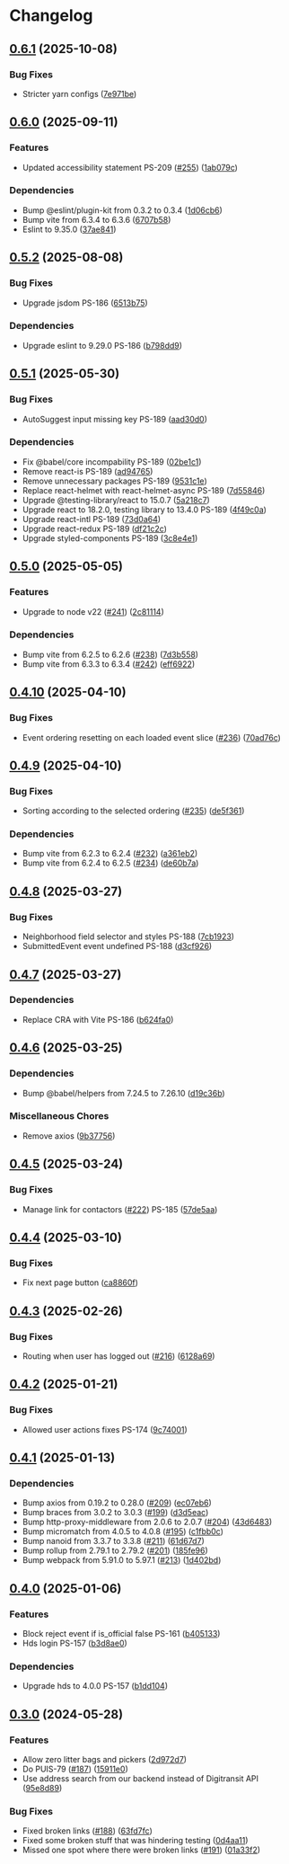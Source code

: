 # Changelog

## [0.6.1](https://github.com/City-of-Helsinki/linked-volunteering-ui/compare/linked-volunteering-ui-v0.6.0...linked-volunteering-ui-v0.6.1) (2025-10-08)


### Bug Fixes

* Stricter yarn configs ([7e971be](https://github.com/City-of-Helsinki/linked-volunteering-ui/commit/7e971be5f3611e3a2b7c67c8c305fe2cb712aa89))

## [0.6.0](https://github.com/City-of-Helsinki/linked-volunteering-ui/compare/linked-volunteering-ui-v0.5.2...linked-volunteering-ui-v0.6.0) (2025-09-11)


### Features

* Updated accessibility statement PS-209 ([#255](https://github.com/City-of-Helsinki/linked-volunteering-ui/issues/255)) ([1ab079c](https://github.com/City-of-Helsinki/linked-volunteering-ui/commit/1ab079c677224bb63221a1910de899ddffe0f57a))


### Dependencies

* Bump @eslint/plugin-kit from 0.3.2 to 0.3.4 ([1d06cb6](https://github.com/City-of-Helsinki/linked-volunteering-ui/commit/1d06cb6b437c1a0746168c6c371a043d6a56c7d5))
* Bump vite from 6.3.4 to 6.3.6 ([6707b58](https://github.com/City-of-Helsinki/linked-volunteering-ui/commit/6707b58300868e62cca31c4e65243d03eef6f42c))
* Eslint to 9.35.0 ([37ae841](https://github.com/City-of-Helsinki/linked-volunteering-ui/commit/37ae8412283de0b26e1ca2a3998fc928f08fe5e0))

## [0.5.2](https://github.com/City-of-Helsinki/linked-volunteering-ui/compare/linked-volunteering-ui-v0.5.1...linked-volunteering-ui-v0.5.2) (2025-08-08)


### Bug Fixes

* Upgrade jsdom PS-186 ([6513b75](https://github.com/City-of-Helsinki/linked-volunteering-ui/commit/6513b75e720e6048addc5234cf32e3605f93306f))


### Dependencies

* Upgrade eslint to 9.29.0 PS-186 ([b798dd9](https://github.com/City-of-Helsinki/linked-volunteering-ui/commit/b798dd99b9056eb8bc66107a040e0c25fc5fcbd8))

## [0.5.1](https://github.com/City-of-Helsinki/linked-volunteering-ui/compare/linked-volunteering-ui-v0.5.0...linked-volunteering-ui-v0.5.1) (2025-05-30)


### Bug Fixes

* AutoSuggest input missing key PS-189 ([aad30d0](https://github.com/City-of-Helsinki/linked-volunteering-ui/commit/aad30d04f5d0a53bb3baed18aa702f80cc694526))


### Dependencies

* Fix @babel/core incompability PS-189 ([02be1c1](https://github.com/City-of-Helsinki/linked-volunteering-ui/commit/02be1c1c4e9fbdfd8bdd29c65b8dac270a6b1294))
* Remove react-is PS-189 ([ad94765](https://github.com/City-of-Helsinki/linked-volunteering-ui/commit/ad94765b1312d492c4ece6ab63ad9f4222d16e28))
* Remove unnecessary packages PS-189 ([9531c1e](https://github.com/City-of-Helsinki/linked-volunteering-ui/commit/9531c1e1535749d79781b4976dd2491439defb48))
* Replace react-helmet with react-helmet-async PS-189 ([7d55846](https://github.com/City-of-Helsinki/linked-volunteering-ui/commit/7d55846bd05d2bc2540469a52bcf284305dcc357))
* Upgrade @testing-library/react to 15.0.7 ([5a218c7](https://github.com/City-of-Helsinki/linked-volunteering-ui/commit/5a218c7bd5bfa7b5c70ebf889fb7020997a18498))
* Upgrade react to 18.2.0, testing library to 13.4.0 PS-189 ([4f49c0a](https://github.com/City-of-Helsinki/linked-volunteering-ui/commit/4f49c0aee0a7d8f96e936dd378f110c137caf0e0))
* Upgrade react-intl PS-189 ([73d0a64](https://github.com/City-of-Helsinki/linked-volunteering-ui/commit/73d0a648b477be2dc101258307b977fb3d8e1ff4))
* Upgrade react-redux PS-189 ([df21c2c](https://github.com/City-of-Helsinki/linked-volunteering-ui/commit/df21c2ca403069697d9213c4589fe26720d448d4))
* Upgrade styled-components PS-189 ([3c8e4e1](https://github.com/City-of-Helsinki/linked-volunteering-ui/commit/3c8e4e13a5531b5372b45d1e5ef3ab6000a4a936))

## [0.5.0](https://github.com/City-of-Helsinki/linked-volunteering-ui/compare/linked-volunteering-ui-v0.4.10...linked-volunteering-ui-v0.5.0) (2025-05-05)


### Features

* Upgrade to node v22 ([#241](https://github.com/City-of-Helsinki/linked-volunteering-ui/issues/241)) ([2c81114](https://github.com/City-of-Helsinki/linked-volunteering-ui/commit/2c81114f4c11e219d7eb9fc17993f5fa4c4f2f21))


### Dependencies

* Bump vite from 6.2.5 to 6.2.6 ([#238](https://github.com/City-of-Helsinki/linked-volunteering-ui/issues/238)) ([7d3b558](https://github.com/City-of-Helsinki/linked-volunteering-ui/commit/7d3b55875d2c91d19ef11657122a4d762b96485e))
* Bump vite from 6.3.3 to 6.3.4 ([#242](https://github.com/City-of-Helsinki/linked-volunteering-ui/issues/242)) ([eff6922](https://github.com/City-of-Helsinki/linked-volunteering-ui/commit/eff6922afd8cd93f45ec113ab237c1d9fbae03ee))

## [0.4.10](https://github.com/City-of-Helsinki/linked-volunteering-ui/compare/linked-volunteering-ui-v0.4.9...linked-volunteering-ui-v0.4.10) (2025-04-10)


### Bug Fixes

* Event ordering resetting on each loaded event slice ([#236](https://github.com/City-of-Helsinki/linked-volunteering-ui/issues/236)) ([70ad76c](https://github.com/City-of-Helsinki/linked-volunteering-ui/commit/70ad76c6cb7cfb3655d42a392960a92441c2f773))

## [0.4.9](https://github.com/City-of-Helsinki/linked-volunteering-ui/compare/linked-volunteering-ui-v0.4.8...linked-volunteering-ui-v0.4.9) (2025-04-10)


### Bug Fixes

* Sorting according to the selected ordering ([#235](https://github.com/City-of-Helsinki/linked-volunteering-ui/issues/235)) ([de5f361](https://github.com/City-of-Helsinki/linked-volunteering-ui/commit/de5f36176357d86c344038648fc2810bdc8417d6))


### Dependencies

* Bump vite from 6.2.3 to 6.2.4 ([#232](https://github.com/City-of-Helsinki/linked-volunteering-ui/issues/232)) ([a361eb2](https://github.com/City-of-Helsinki/linked-volunteering-ui/commit/a361eb2a1f657450f7357de44dafa2d7233e5d39))
* Bump vite from 6.2.4 to 6.2.5 ([#234](https://github.com/City-of-Helsinki/linked-volunteering-ui/issues/234)) ([de60b7a](https://github.com/City-of-Helsinki/linked-volunteering-ui/commit/de60b7aa388530ce7db3f101d249b19538800263))

## [0.4.8](https://github.com/City-of-Helsinki/linked-volunteering-ui/compare/linked-volunteering-ui-v0.4.7...linked-volunteering-ui-v0.4.8) (2025-03-27)


### Bug Fixes

* Neighborhood field selector and styles PS-188 ([7cb1923](https://github.com/City-of-Helsinki/linked-volunteering-ui/commit/7cb19238da7acc917853b3f129884c4ff733cca4))
* SubmittedEvent event undefined PS-188 ([d3cf926](https://github.com/City-of-Helsinki/linked-volunteering-ui/commit/d3cf926febda325aadefa4f63c3e4f9ff18e3205))

## [0.4.7](https://github.com/City-of-Helsinki/linked-volunteering-ui/compare/linked-volunteering-ui-v0.4.6...linked-volunteering-ui-v0.4.7) (2025-03-27)


### Dependencies

* Replace CRA with Vite PS-186 ([b624fa0](https://github.com/City-of-Helsinki/linked-volunteering-ui/commit/b624fa062713cf51ecf71b388d1023dbf4e60358))

## [0.4.6](https://github.com/City-of-Helsinki/linked-volunteering-ui/compare/linked-volunteering-ui-v0.4.5...linked-volunteering-ui-v0.4.6) (2025-03-25)


### Dependencies

* Bump @babel/helpers from 7.24.5 to 7.26.10 ([d19c36b](https://github.com/City-of-Helsinki/linked-volunteering-ui/commit/d19c36b705ddafdd36874920291a5f0a047ded4c))


### Miscellaneous Chores

* Remove axios ([9b37756](https://github.com/City-of-Helsinki/linked-volunteering-ui/commit/9b37756e25e0032ca05cecdff246f2756ec9af58))

## [0.4.5](https://github.com/City-of-Helsinki/linked-volunteering-ui/compare/linked-volunteering-ui-v0.4.4...linked-volunteering-ui-v0.4.5) (2025-03-24)


### Bug Fixes

* Manage link for contactors ([#222](https://github.com/City-of-Helsinki/linked-volunteering-ui/issues/222)) PS-185 ([57de5aa](https://github.com/City-of-Helsinki/linked-volunteering-ui/commit/57de5aaaa7140605ea39476026201c750e817d98))

## [0.4.4](https://github.com/City-of-Helsinki/linked-volunteering-ui/compare/linked-volunteering-ui-v0.4.3...linked-volunteering-ui-v0.4.4) (2025-03-10)


### Bug Fixes

* Fix next page button ([ca8860f](https://github.com/City-of-Helsinki/linked-volunteering-ui/commit/ca8860fb47424c0d20199f8ee6a7afec8ff4a6e1))

## [0.4.3](https://github.com/City-of-Helsinki/linked-volunteering-ui/compare/linked-volunteering-ui-v0.4.2...linked-volunteering-ui-v0.4.3) (2025-02-26)


### Bug Fixes

* Routing when user has logged out ([#216](https://github.com/City-of-Helsinki/linked-volunteering-ui/issues/216)) ([6128a69](https://github.com/City-of-Helsinki/linked-volunteering-ui/commit/6128a69aa8e86aee7acca791ae9c1700df7cb3d7))

## [0.4.2](https://github.com/City-of-Helsinki/linked-volunteering-ui/compare/linked-volunteering-ui-v0.4.1...linked-volunteering-ui-v0.4.2) (2025-01-21)


### Bug Fixes

* Allowed user actions fixes PS-174 ([9c74001](https://github.com/City-of-Helsinki/linked-volunteering-ui/commit/9c74001c2bf469c2f0c617748285f818f76df866))

## [0.4.1](https://github.com/City-of-Helsinki/linked-volunteering-ui/compare/linked-volunteering-ui-v0.4.0...linked-volunteering-ui-v0.4.1) (2025-01-13)


### Dependencies

* Bump axios from 0.19.2 to 0.28.0 ([#209](https://github.com/City-of-Helsinki/linked-volunteering-ui/issues/209)) ([ec07eb6](https://github.com/City-of-Helsinki/linked-volunteering-ui/commit/ec07eb6ab77c2a8e34813a8e4ae57236009f0a42))
* Bump braces from 3.0.2 to 3.0.3 ([#199](https://github.com/City-of-Helsinki/linked-volunteering-ui/issues/199)) ([d3d5eac](https://github.com/City-of-Helsinki/linked-volunteering-ui/commit/d3d5eaca1c62317b926fc872a9cb8407ba84789e))
* Bump http-proxy-middleware from 2.0.6 to 2.0.7 ([#204](https://github.com/City-of-Helsinki/linked-volunteering-ui/issues/204)) ([43d6483](https://github.com/City-of-Helsinki/linked-volunteering-ui/commit/43d648340fd3e5263aea78cb1e21e51281906c4f))
* Bump micromatch from 4.0.5 to 4.0.8 ([#195](https://github.com/City-of-Helsinki/linked-volunteering-ui/issues/195)) ([c1fbb0c](https://github.com/City-of-Helsinki/linked-volunteering-ui/commit/c1fbb0c77bc29541a7e97d011bae7810636d857d))
* Bump nanoid from 3.3.7 to 3.3.8 ([#211](https://github.com/City-of-Helsinki/linked-volunteering-ui/issues/211)) ([61d67d7](https://github.com/City-of-Helsinki/linked-volunteering-ui/commit/61d67d7c81b3bd2ab66ffc37b4c01a5bdd370dd3))
* Bump rollup from 2.79.1 to 2.79.2 ([#201](https://github.com/City-of-Helsinki/linked-volunteering-ui/issues/201)) ([185fe96](https://github.com/City-of-Helsinki/linked-volunteering-ui/commit/185fe96340aa2d64de230bb2954b48b79a0bec90))
* Bump webpack from 5.91.0 to 5.97.1 ([#213](https://github.com/City-of-Helsinki/linked-volunteering-ui/issues/213)) ([1d402bd](https://github.com/City-of-Helsinki/linked-volunteering-ui/commit/1d402bd4777dc11b46f3dd379621b878d2cb75be))

## [0.4.0](https://github.com/City-of-Helsinki/linked-volunteering-ui/compare/linked-volunteering-ui-v0.3.0...linked-volunteering-ui-v0.4.0) (2025-01-06)


### Features

* Block reject event if is_official false PS-161 ([b405133](https://github.com/City-of-Helsinki/linked-volunteering-ui/commit/b405133432caccbb618247eeb3c999bd77f885b3))
* Hds login PS-157 ([b3d8ae0](https://github.com/City-of-Helsinki/linked-volunteering-ui/commit/b3d8ae019147f85713dcecd0606fcb6fafad3c12))


### Dependencies

* Upgrade hds to 4.0.0 PS-157 ([b1dd104](https://github.com/City-of-Helsinki/linked-volunteering-ui/commit/b1dd104d2c407ab823371d1556c5f8a3f0c549bf))

## [0.3.0](https://github.com/City-of-Helsinki/linked-volunteering-ui/compare/linked-volunteering-ui-v0.2.7...linked-volunteering-ui-v0.3.0) (2024-05-28)


### Features

* Allow zero litter bags and pickers ([2d972d7](https://github.com/City-of-Helsinki/linked-volunteering-ui/commit/2d972d70f24047d1809f1951147fc1e4881f2580))
* Do PUIS-79 ([#187](https://github.com/City-of-Helsinki/linked-volunteering-ui/issues/187)) ([15911e0](https://github.com/City-of-Helsinki/linked-volunteering-ui/commit/15911e08732c99ab684385c27904abc5a3719716))
* Use address search from our backend instead of Digitransit API ([95e8d89](https://github.com/City-of-Helsinki/linked-volunteering-ui/commit/95e8d89b47fb78077961800270afc9b5658f8c27))


### Bug Fixes

* Fixed broken links ([#188](https://github.com/City-of-Helsinki/linked-volunteering-ui/issues/188)) ([63fd7fc](https://github.com/City-of-Helsinki/linked-volunteering-ui/commit/63fd7fce954aa315f75ae9f50cf4f2e5ec45324a))
* Fixed some broken stuff that was hindering testing ([0d4aa11](https://github.com/City-of-Helsinki/linked-volunteering-ui/commit/0d4aa11970bee5e964d357e4c636c7c2554292bf))
* Missed one spot where there were broken links ([#191](https://github.com/City-of-Helsinki/linked-volunteering-ui/issues/191)) ([01a33f2](https://github.com/City-of-Helsinki/linked-volunteering-ui/commit/01a33f2f75bd35027aa58e2d7b96327dd1e7dddb))
